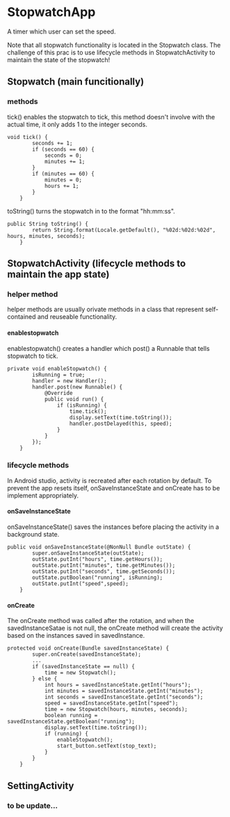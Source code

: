 # StopwatchApp
A timer which user can set the speed.  
  
  Note that all stopwatch functionality is located in the Stopwatch class. The challenge of this prac is to use lifecycle methods in StopwatchActivity to maintain the state of the stopwatch!

## Stopwatch (main funcitionally)
### methods
tick() enables the stopwatch to tick, this method doesn't involve with the actual time, it only adds 1 to the integer seconds.
```
void tick() {
        seconds += 1;
        if (seconds == 60) {
            seconds = 0;
            minutes += 1;
        }
        if (minutes == 60) {
            minutes = 0;
            hours += 1;
        }
    }
```
toString() turns the stopwatch in to the format "hh:mm:ss".
```
public String toString() {
        return String.format(Locale.getDefault(), "%02d:%02d:%02d", hours, minutes, seconds);
    }
```
## StopwatchActivity (lifecycle methods to maintain the app state)
### helper method 
helper methods are usually orivate methods in a class that represent self-contained and reuseable functionality.
#### enablestopwatch
enablestopwatch() creates a handler which post() a Runnable that tells stopwatch to tick.
```
private void enableStopwatch() {
        isRunning = true;
        handler = new Handler();
        handler.post(new Runnable() {
            @Override
            public void run() {
                if (isRunning) {
                    time.tick();
                    display.setText(time.toString());
                    handler.postDelayed(this, speed);
                }
            }
        });
    }
```
### lifecycle methods
In Android studio, activity is recreated after each rotation by default. To prevent the app resets itself, onSaveInstanceState and onCreate has to be implement appropriately.
#### onSaveInstanceState
onSaveInstanceState() saves the instances before placing the activity in a background state.
```
public void onSaveInstanceState(@NonNull Bundle outState) {
        super.onSaveInstanceState(outState);
        outState.putInt("hours", time.getHours());
        outState.putInt("minutes", time.getMinutes());
        outState.putInt("seconds", time.getSeconds());
        outState.putBoolean("running", isRunning);
        outState.putInt("speed",speed);
    }
```
#### onCreate
The onCreate method was called after the rotation, and when the savedInstanceSatae is not null, the onCreate method will create the activity based on the instances saved in savedInstance.
```
protected void onCreate(Bundle savedInstanceState) {
        super.onCreate(savedInstanceState);
        ...
        if (savedInstanceState == null) {
            time = new Stopwatch();
        } else {
            int hours = savedInstanceState.getInt("hours");
            int minutes = savedInstanceState.getInt("minutes");
            int seconds = savedInstanceState.getInt("seconds");
            speed = savedInstanceState.getInt("speed");
            time = new Stopwatch(hours, minutes, seconds);
            boolean running = savedInstanceState.getBoolean("running");
            display.setText(time.toString());
            if (running) {
                enableStopwatch();
                start_button.setText(stop_text);
            }
        }
    }
```
## SettingActivity
### to be update...
